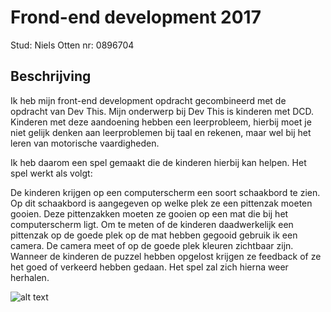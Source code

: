 # Frond-end development 2017

Stud: Niels Otten
nr: 0896704

## Beschrijving
Ik heb mijn front-end development opdracht gecombineerd met de opdracht van Dev This. Mijn onderwerp bij Dev This is kinderen met DCD. Kinderen met deze aandoening hebben een leerprobleem, hierbij moet je niet gelijk denken aan leerproblemen bij taal en rekenen, maar wel bij het leren van motorische vaardigheden.

Ik heb daarom een spel gemaakt die de kinderen hierbij kan helpen. Het spel werkt als volgt:

De kinderen krijgen op een computerscherm een soort schaakbord te zien. Op dit schaakbord is aangegeven op welke plek ze een pittenzak moeten gooien. Deze pittenzakken moeten ze gooien op een mat die bij het computerscherm ligt. Om te meten of de kinderen daadwerkelijk een pittenzak op de goede plek op de mat hebben gegooid gebruik ik een camera. De camera meet of op de goede plek kleuren zichtbaar zijn. Wanneer de kinderen de puzzel hebben opgelost krijgen ze feedback of ze het goed of verkeerd hebben gedaan. Het spel zal zich hierna weer herhalen.



![alt text](src/public/screenshot.png "Screenshot game")

